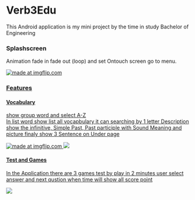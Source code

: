 # Verb3Edu
This Android application is my mini project by the time in study Bachelor of Engineering

### Splashscreen
Animation fade in fade out (loop) and set Ontouch screen go to menu.

<a href="https://thumbs.gfycat.com/SmoggyAnyAmericantoad-size_restricted.gif" height="200px">
<img src="https://thumbs.gfycat.com/SmoggyAnyAmericantoad-size_restricted.gif" title="made at imgflip.com"/>

### Features
#### Vocabulary
show group word and select A-Z  
In list word show list all vocapbulary it can searching by 1 letter
Description
show the infinitive, Simple Past, Past participle with Sound
Meaning and picture
finaly show 3 Sentence on Under page

<a href="https://thumbs.gfycat.com/RipeHarmoniousHorse-size_restricted.gif" height="200px">
<img src="https://thumbs.gfycat.com/RipeHarmoniousHorse-size_restricted.gif" title="made at imgflip.com"/>

<a href="https://thumbs.gfycat.com/AcademicWeepyCooter-size_restricted.gif">
<img src="https://thumbs.gfycat.com/AcademicWeepyCooter-size_restricted.gif"/>

#### Test and Games
In the Application there are 3 games test by play in 2 minutes 
user select answer and next qustion when time will show all score point

<a href="https://thumbs.gfycat.com/AcademicWeepyCooter-size_restricted.gif">
<img src="https://thumbs.gfycat.com/AcademicWeepyCooter-size_restricted.gif"/>


